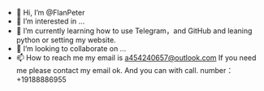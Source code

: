 - 👋 Hi, I’m @FlanPeter
- 👀 I’m interested in ...
- 🌱 I’m currently learning how to use Telegram，and GitHub and leaning python or setting my website.
- 💞️ I’m looking to collaborate on ...
- 📫 How to reach me my email is a454240657@outlook.com
If you need me please contact my email ok.
And you can with call.
number：+19188886955

<!---
Flanpatat/Flanpatat is a ✨ special ✨ repository because its `README.md` (this file) appears on your GitHub profile.
You can click the Preview link to take a look at your changes.
--->

